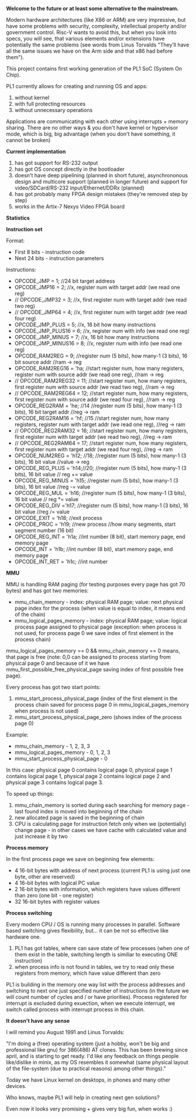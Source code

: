 **Welcome to the future or at least some alternative to the mainstream.**

Modern hardware architectures (like X86 or ARM) are very impressive, but have
some problems with security, complexity, intellectual property and/or government
control. Risc-V wants to avoid this, but when you look into specs, you will
see, that various elements and/or extensions have potentially the same
problems (see words from Linus Torvalds "They’ll have all
the same issues we have on the Arm side and that x86 had before them").

This project contains first working generation of the PL1 SoC (System On Chip).

PL1 currently allows for creating and running OS and apps:

1. without kernel
2. with full protecting resources
3. without unnecessary operations

Applications are communicating with each other using interrupts + memory
sharing. There are no other ways & you don't have kernel or hypervisor mode,
which is big, big advantage (when you don't have something, it cannot be broken)

**Current implementation**

1. has got support for RS-232 output
2. has got OS concept directly in the bootloader
3. doesn't have deep pipelining (planned in short future), asynchrononous design and multicore support (planned in longer future) and support for video/SDCard/RS-232 input/Ethernet/DDRx (planned)
4. has got probably many FPGA design mistakes (they're removed step by step)
5. works in the Artix-7 Nexys Video FPGA board

**Statistics**

**Instruction set**

Format:

* First 8 bits - instruction code
* Next 24 bits - instruction parameters

Instructions:

* OPCODE_JMP = 1;  //24 bit target address
* OPCODE_JMP16 = 2;  //x, register num with target addr (we read one reg)
*  // OPCODE_JMP32 = 3;  //x, first register num with target addr (we read two reg)
*  // OPCODE_JMP64 = 4;  //x, first register num with target addr (we read four reg)  
* OPCODE_JMP_PLUS = 5;  //x, 16 bit how many instructions
* OPCODE_JMP_PLUS16 = 6;  //x, register num with info (we read one reg)
* OPCODE_JMP_MINUS = 7;  //x, 16 bit how many instructions  
* OPCODE_JMP_MINUS16 = 8;  //x, register num with info (we read one reg)
* OPCODE_RAM2REG = 9;  //register num (5 bits), how many-1 (3 bits), 16 bit source addr //ram -> reg
* OPCODE_RAM2REG16 = 'ha; //start register num, how many registers, register num with source addr (we read one reg), //ram -> reg  
* // OPCODE_RAM2REG32 = 11; //start register num, how many registers, first register num with source addr (we read two reg), //ram -> reg
* // OPCODE_RAM2REG64 = 12; //start register num, how many registers, first register num with source addr (we read four reg), //ram -> reg
* OPCODE_REG2RAM = 'he; //14 //register num (5 bits), how many-1 (3 bits), 16 bit target addr //reg -> ram
* OPCODE_REG2RAM16 = 'hf; //15 //start register num, how many registers, register num with target addr (we read one reg), //reg -> ram
* // OPCODE_REG2RAM32 = 16; //start register num, how many registers, first register num with target addr (we read two reg), //reg -> ram
* // OPCODE_REG2RAM64 = 17; //start register num, how many registers, first register num with target addr (we read four reg), //reg -> ram
* OPCODE_NUM2REG = 'h12; //18;  //register num (5 bits), how many-1 (3 bits), 16 bit value //value -> reg
* OPCODE_REG_PLUS = 'h14;//20; //register num (5 bits), how many-1 (3 bits), 16 bit value // reg += value
* OPCODE_REG_MINUS = 'h15; //register num (5 bits), how many-1 (3 bits), 16 bit value  //reg -= value
* OPCODE_REG_MUL = 'h16; //register num (5 bits), how many-1 (3 bits), 16 bit value // reg *= value
* OPCODE_REG_DIV ='h17; //register num (5 bits), how many-1 (3 bits), 16 bit value  //reg /= value
* OPCODE_EXIT = 'h18;  //exit process
* OPCODE_PROC = 'h19;  //new process //how many segments, start segment number (16 bit)
* OPCODE_REG_INT = 'h1a;  //int number (8 bit), start memory page, end memory page 
* OPCODE_INT = 'h1b;  //int number (8 bit), start memory page, end memory page
* OPCODE_INT_RET = 'h1c;  //int number

**MMU**

MMU is handling RAM paging (for testing purposes every page has got 70 bytes) and has got two memories:

* mmu_chain_memory - index: physical RAM page; value: next physical page index for the process (when value is equal to index, it means end of the chain)
* mmu_logical_pages_memory - index: physical RAM page; value: logical process page assigned to physical page (exception: when process is not used, for process page 0 we save index of first element in the process chain)

mmu_logical_pages_memory == 0 && mmu_chain_memory == 0 means, that page is free
(note: 0,0 can be assigned to process starting from physical page 0
and because of it we have mmu_first_possible_free_physical_page saving index of first possible free page).

Every process has got two start points:

1. mmu_start_process_physical_page (index of the first element in the process chain saved for process page 0 in mmu_logical_pages_memory when process is not used)
2. mmu_start_process_physical_page_zero (shows index of the process page 0)

Example:

* mmu_chain_memory - 1, 2, 3, 3
* mmu_logical_pages_memory - 0, 1, 2, 3
* mmu_start_process_physical_page - 0

In this case: physical page 0 contains logical page 0, physical page 1 contains logical page 1, physical page 2 contains logical page 2 and physical page 3 contains logical page 3.

To speed up things:

1. mmu_chain_memory is sorted during each searching for memory page - last
found index is moved into beginning of the chain
2. new allocated page is saved in the beginning of chain
3. CPU is calculating page for instruction fetch only when we (potentially) change page - in other cases we have cache with calculated value and just increase it by two

**Process memory**

In the first process page we save on beginning few elements:

* 4 16-bit bytes with address of next process (current PL1 is using just one byte, other are reserved)
* 4 16-bit bytes with logical PC value
* 2 16-bit bytes with information, which registers have values different than zero (one bit - one register)
* 32 16-bit bytes with register values

**Process switching**

Every modern CPU / OS is running many processes in parallel. Software based switching gives flexibility, but... it can be not so effective like hardware one.

1. PL1 has got tables, where can save state of few processes (when one of them exist in the table, switching length is similiar to executing ONE instruction)
2. when process info is not found in tables, we try to read only these registers from memory, which have value different than zero

PL1 is building in the memory one way list with the process addresses and switching to next one just specified number of instructions (in the future we will count number of cycles and / or have priorities). Process registered for interrupt is excluded during exuection, when we execute interrupt, we switch called process with interrupt process in this chain.

**It doesn't have any sense**

I will remind you August 1991 and Linus Torvalds:

"I'm doing a (free) operating system (just a hobby, won't be big and professional like gnu) for 386(486) AT clones. This has been brewing since april, and is starting to get ready. I'd like any feedback on things people like/dislike in minix, as my OS resembles it somewhat (same physical layout of the file-system (due to practical reasons) among other things)."

Today we have Linux kernel on desktops, in phones and many other devices.

Who knows, maybe PL1 will help in creating next gen solutions?

Even now it looks very promising + gives very big fun, when works :)
